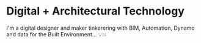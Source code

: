 # Digital + Architectural Technology

I'm a digital designer and maker tinkerering with BIM, Automation, Dynamo and data for the Built Environment... :bulb::boom:
